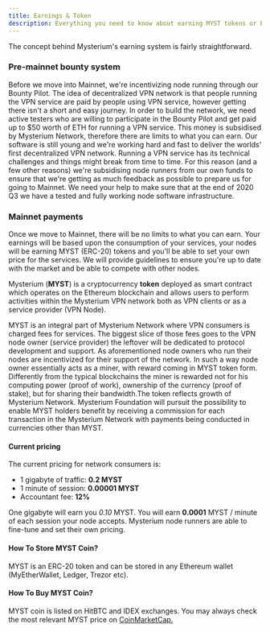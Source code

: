 ```yaml
---
title: Earnings & Token
description: Everything you need to know about earning MYST tokens or ETH from node runner bounties.
---
```


The concept behind Mysterium's earning system is fairly straightforward.

### Pre-mainnet bounty system

Before we move into Mainnet, we're incentivizing node running through our Bounty Pilot.
The idea of decentralized VPN network is that people running the VPN service are paid by people using VPN service, however getting there isn't a short and easy journey.
In order to build the network, we need active testers who are willing to
participate in the Bounty Pilot and get paid up to $50 worth of ETH for running a VPN service. This money is subsidised
by Mysterium Network, therefore there are limits to what you can earn.
Our software is still young and we're working hard and fast to deliver the worlds' first decentralized VPN network.
Running a VPN service has its technical challenges and things might break from time to time.
For this reason (and a few other reasons) we're subsidising node runners from our own funds to ensure that we're getting as much feedback as possible to prepare us
for going to Mainnet.
We need your help to make sure that at the end of 2020 Q3 we have a tested and fully working node software infrastructure.
    
### Mainnet payments

Once we move to Mainnet, there will be no limits to what you can earn.
Your earnings will be based upon the consumption of your services, your nodes will be earning MYST (ERC-20) tokens and you'll be able to set your own price for the services.
We will provide guidelines to ensure you're up to date with the market and be able to compete with other nodes.

Mysterium (**MYST**) is a cryptocurrency **token** deployed as smart contract which operates on the Ethereum blockchain and allows users to perform activities within the Mysterium VPN network both as VPN clients or as a service provider (VPN Node).

MYST is an integral part of Mysterium Network where VPN consumers is charged fees for services. The biggest slice of those fees goes to the VPN node owner (service provider) the leftover will be dedicated to protocol development and support. As aforementioned node owners who run their nodes are incentivized for their support of the network. In such a way node owner essentially acts as a miner, with reward coming in MYST token form. Differently from the typical blockchains the miner is  rewarded not for his computing power (proof of work), ownership of the currency (proof of stake), but for sharing their bandwidth.The token reflects growth of Mysterium Network. Mysterium Foundation will pursuit the possibility to enable MYST holders benefit by receiving a commission for each transaction in the Mysterium Network with payments being conducted in currencies other than MYST.

#### Current pricing

The current pricing for network consumers is:

- 1 gigabyte of traffic: **0.2 MYST**
- 1 minute of session: **0.00001 MYST**
- Accountant fee: **12%**

One gigabyte will earn you *0.10* MYST. You will earn **0.0001** MYST / minute of each session your node accepts.
Mysterium node runners are able to fine-tune and set their own pricing.

#### How To Store MYST Coin?

MYST is an ERC-20 token and can be stored in any Ethereum wallet (MyEtherWallet, Ledger, Trezor etc).

#### How To Buy MYST Coin?

MYST coin is listed on HitBTC and IDEX exchanges. You may always check the most relevant MYST price on [CoinMarketCap.](https://coinmarketcap.com/currencies/mysterium/)

